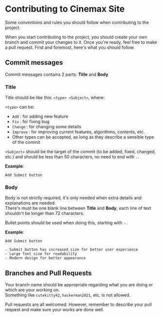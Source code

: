 # Contributing to Cinemax Site
Some conventions and rules you should follow when contributing to the project.

When you start contributing to the project, you should create your own branch and commit your changes to it. Once you're ready, feel free to make a pull request. First and foremost, here's what you should follow.


## Commit messages
Commit messages contains 2 parts: **Title** and **Body**

### Title
Title should be like this: `<type> <Subject>`, where:

`<type>` can be: 

* `Add` : for adding new feature
* `Fix` : for fixing bug
* `Change` : for changing some details
* `Improve` : for improving current features, algorithms, contents, etc.
* Other types can be accepted, as long as they describe a sensible type of the commit

`<Subject>` should be the target of the commit (to be added, fixed, changed, etc.) and should be less than 50 characters, no need to end with `.`.

**Example**:
          
    Add Submit button
 
### Body

Body is not strictly required, it's only needed when extra details and explanations are needed.  
There's must be one blank line between **Title** and **Body**, each line of text shouldn't be longer than 72 characters.    

Bullet points should be used when doing this, starting with  `-`.


**Example**:
    
    Add Submit button

    - Submit button has increased size for better user experience
    - Large font size for readability
    - Modern design for better appearance

## Branches and Pull Requests
Your branch name should be appropriate regarding what you are doing or which are your working on.  
Something like `cutekitty42`, `hackerman2021`, etc. is not allowed.

Pull requests are all welcomed. However, remember to describe your pull request and make sure your works are done well.
